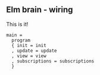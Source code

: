 ## Elm brain - wiring

This is it!

```
main =
  program
  { init = init
  , update = update
  , view = view
  , subscriptions = subscriptions
  }
```
